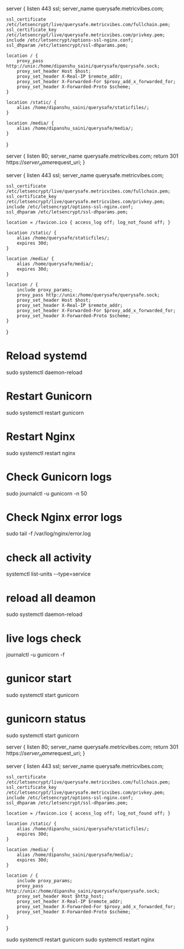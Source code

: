 <!-- nginx  -->

server {
    listen 443 ssl;
    server_name querysafe.metricvibes.com;

    ssl_certificate /etc/letsencrypt/live/querysafe.metricvibes.com/fullchain.pem;
    ssl_certificate_key /etc/letsencrypt/live/querysafe.metricvibes.com/privkey.pem;
    include /etc/letsencrypt/options-ssl-nginx.conf;
    ssl_dhparam /etc/letsencrypt/ssl-dhparams.pem;

    location / {
        proxy_pass http://unix:/home/dipanshu_saini/querysafe/querysafe.sock;
        proxy_set_header Host $host;
        proxy_set_header X-Real-IP $remote_addr;
        proxy_set_header X-Forwarded-For $proxy_add_x_forwarded_for;
        proxy_set_header X-Forwarded-Proto $scheme;
    }

    location /static/ {
        alias /home/dipanshu_saini/querysafe/staticfiles/;
    }

    location /media/ {
        alias /home/dipanshu_saini/querysafe/media/;
    }   
}



server {
    listen 80;
    server_name querysafe.metricvibes.com;
    return 301 https://$server_name$request_uri;
}

server {
    listen 443 ssl;
    server_name querysafe.metricvibes.com;

    ssl_certificate /etc/letsencrypt/live/querysafe.metricvibes.com/fullchain.pem;
    ssl_certificate_key /etc/letsencrypt/live/querysafe.metricvibes.com/privkey.pem;
    include /etc/letsencrypt/options-ssl-nginx.conf;
    ssl_dhparam /etc/letsencrypt/ssl-dhparams.pem;

    location = /favicon.ico { access_log off; log_not_found off; }

    location /static/ {
        alias /home/querysafe/staticfiles/;
        expires 30d;
    }

    location /media/ {
        alias /home/querysafe/media/;
        expires 30d;
    }

    location / {
        include proxy_params;
        proxy_pass http://unix:/home/querysafe/querysafe.sock;
        proxy_set_header Host $host;
        proxy_set_header X-Real-IP $remote_addr;
        proxy_set_header X-Forwarded-For $proxy_add_x_forwarded_for;
        proxy_set_header X-Forwarded-Proto $scheme;
    }
}


<!-- restart services  -->
# Reload systemd
sudo systemctl daemon-reload

# Restart Gunicorn
sudo systemctl restart gunicorn

# Restart Nginx
sudo systemctl restart nginx











<!-- logs check-->
# Check Gunicorn logs
sudo journalctl -u gunicorn -n 50

# Check Nginx error logs
sudo tail -f /var/log/nginx/error.log   

# check all activity
systemctl list-units --type=service

# reload all deamon
sudo systemctl daemon-reload

# live logs check
journalctl -u gunicorn -f

# gunicor start
sudo systemctl start gunicorn

# gunicorn status
sudo systemctl start gunicorn












<!-- 4.31 Updated nginx -->

server {
    listen 80;
    server_name querysafe.metricvibes.com;
    return 301 https://$server_name$request_uri;
}

server {
    listen 443 ssl;
    server_name querysafe.metricvibes.com;

    ssl_certificate /etc/letsencrypt/live/querysafe.metricvibes.com/fullchain.pem;
    ssl_certificate_key /etc/letsencrypt/live/querysafe.metricvibes.com/privkey.pem;
    include /etc/letsencrypt/options-ssl-nginx.conf;
    ssl_dhparam /etc/letsencrypt/ssl-dhparams.pem;

    location = /favicon.ico { access_log off; log_not_found off; }

    location /static/ {
        alias /home/dipanshu_saini/querysafe/staticfiles/;
        expires 30d;
    }

    location /media/ {
        alias /home/dipanshu_saini/querysafe/media/;
        expires 30d;
    }

    location / {
        include proxy_params;
        proxy_pass http://unix:/home/dipanshu_saini/querysafe/querysafe.sock;
        proxy_set_header Host $http_host;
        proxy_set_header X-Real-IP $remote_addr;
        proxy_set_header X-Forwarded-For $proxy_add_x_forwarded_for;
        proxy_set_header X-Forwarded-Proto $scheme;
    }
}


<!-- system restart cmd  -->
sudo systemctl restart gunicorn
sudo systemctl restart nginx
